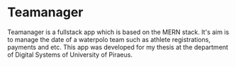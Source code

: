 # Teamanager

Teamanager is a fullstack app which is based on the MERN stack. It's aim is to manage the date of a waterpolo team such as athlete registrations, payments and etc. This app was developed for my thesis at the department of Digital Systems of University of Piraeus.
